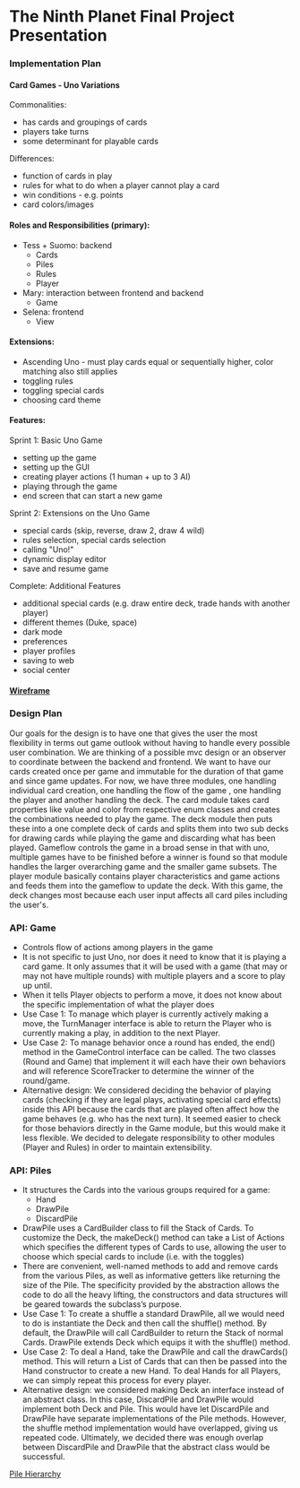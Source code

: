 # The Ninth Planet Final Project Presentation

### Implementation Plan

#### Card Games - Uno Variations

Commonalities:
- has cards and groupings of cards
- players take turns
- some determinant for playable cards

Differences:
- function of cards in play
- rules for what to do when a player cannot play a card
- win conditions - e.g. points
- card colors/images

#### Roles and Responsibilities (primary):
- Tess + Suomo: backend
    - Cards
    - Piles
    - Rules
    - Player
- Mary: interaction between frontend and backend
    - Game
- Selena: frontend
    - View

#### Extensions:
- Ascending Uno - must play cards equal or sequentially higher, color matching also still applies
- toggling rules
- toggling special cards
- choosing card theme

#### Features:
Sprint 1: Basic Uno Game
- setting up the game
- setting up the GUI
- creating player actions (1 human + up to 3 AI)
- playing through the game
- end screen that can start a new game

Sprint 2: Extensions on the Uno Game
- special cards (skip, reverse, draw 2, draw 4 wild)
- rules selection, special cards selection
- calling "Uno!"
- dynamic display editor
- save and resume game

Complete: Additional Features
- additional special cards (e.g. draw entire deck, trade hands with another player)
- different themes (Duke, space)
- dark mode
- preferences
- player profiles
- saving to web
- social center
    
#### [Wireframe](https://www.youtube.com/watch?v=EtFE2KQ19k0)

### Design Plan
Our goals for the design is to have one that gives the user the most flexibility in terms out game outlook without having to 
handle every possible user combination. 
We are thinking of a possible mvc design or an observer to coordinate between the backend and frontend.
We want to have our cards created once per game and immutable for the duration of that game and since game updates. 
For now, we have three modules, one handling individual card creation, one handling the flow of the game , one handling the player and another handling the deck.
The card module takes card properties like value and color from respective enum classes and creates the combinations needed to play the game. The deck module then puts these into a one complete deck of cards and splits them into two sub decks for drawing cards while playing the game and discarding what has been played.
Gameflow controls the game in a broad sense in that with uno, multiple games have to be finished before a winner is found so that module handles the larger overarching game and the smaller game subsets.
The player module basically contains player characteristics and game actions and feeds them into the gameflow to update the deck.
With this game, the deck changes most because each user input affects all card piles including the user's. 
 

### API: Game
- Controls flow of actions among players in the game
- It is not specific to just Uno, nor does it need to know that it is playing a card game. It only assumes that it will be used with a game (that may or may not have multiple rounds) with multiple players and a score to play up until. 
- When it tells Player objects to perform a move, it does not know about the specific implementation of what the player does
- Use Case 1: To manage which player is currently actively making a move, the TurnManager interface is able to return the Player who is currently making a play, in addition to the next Player. 
- Use Case 2: To manage behavior once a round has ended, the end() method in the GameControl interface can be called. The two classes (Round and Game) that implement it will each have their own behaviors and will reference ScoreTracker to determine the winner of the round/game.
- Alternative design: We considered deciding the behavior of playing cards (checking if they are legal plays, activating special card effects) inside this API because the cards that are played often affect how the game behaves (e.g. who has the next turn). It seemed easier to check for those behaviors directly in the Game module, but this would make it less flexible. We decided to delegate responsibility to other modules (Player and Rules) in order to maintain extensibility. 

### API: Piles

- It structures the Cards into the various groups required for a game:
    - Hand
    - DrawPile
    - DiscardPile
- DrawPile uses a CardBuilder class to fill the Stack of Cards. To customize the Deck, the makeDeck() method can take a List of Actions which specifies the different types of Cards to use, allowing the user to choose which special cards to include (i.e. with the toggles)
- There are convenient, well-named methods to add and remove cards from the various Piles, as well as informative getters like returning the size of the Pile. The specificity provided by the abstraction allows the code to do all the heavy lifting, the constructors and data structures will be geared towards the subclass’s purpose.
- Use Case 1: To create a shuffle a standard DrawPile, all we would need to do is instantiate the Deck and then call the shuffle() method. By default, the DrawPile will call CardBuilder to return the Stack of normal Cards. DrawPile extends Deck which equips it with the shuffle() method.
- Use Case 2: To deal a Hand, take the DrawPile and call the drawCards() method. This will return a List of Cards that can then be passed into the Hand constructor to create a new Hand. To deal Hands for all Players, we can simply repeat this process for every player.
- Alternative design: we considered making Deck an interface instead of an abstract class. In this case, DiscardPile and DrawPile would implement both Deck and Pile. This would have let DiscardPile and DrawPile have separate implementations of the Pile methods. However, the shuffle method implementation would have overlapped, giving us repeated code. Ultimately, we decided there was enough overlap between DiscardPile and DrawPile that the abstract class would be successful.

[Pile Hierarchy](https://coursework.cs.duke.edu/compsci307_2020spring/final_team09/-/raw/master/pile_hierarchy.png)
